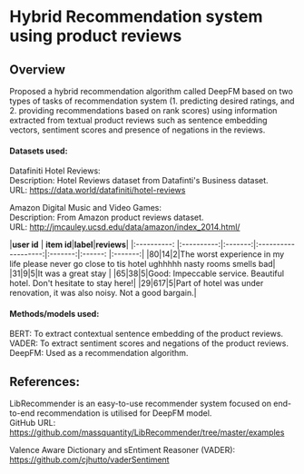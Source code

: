 # Hybrid Recommendation system using product reviews

## Overview
Proposed a hybrid recommendation algorithm  called DeepFM based on two types of tasks of recommendation system (1. predicting desired ratings, and 2. providing recommendations based on rank scores) using information extracted from textual product reviews such as sentence embedding vectors, sentiment scores and presence of negations in the reviews.

#### Datasets used: 

Datafiniti Hotel Reviews: <br />
Description: Hotel Reviews dataset from Datafinti's Business dataset. <br />
URL: https://data.world/datafiniti/hotel-reviews

Amazon Digital Music and Video Games: <br />
Description: From Amazon product reviews dataset. <br />
URL: http://jmcauley.ucsd.edu/data/amazon/index_2014.html/


|**user id** | **item id**|**label**|**reviews**|
|:----------: |:----------:|:-------:|:-------------------:|:-------:|:------: |:-------:|
|80|14|2|The worst experience in my life please never go close to tis hotel ughhhhh nasty rooms smells bad|
|31|9|5|It was a great stay |
|65|38|5|Good: Impeccable service. Beautiful hotel. Don't hesitate to stay here!|
|29|617|5|Part of hotel was under renovation, it was also noisy. Not a good bargain.|






#### Methods/models used: <br />
BERT: To extract contextual sentence embedding of the product reviews. <br />
VADER: To extract sentiment scores and negations of the product reviews. <br />
DeepFM: Used as a recommendation algorithm. <br />





## References:
LibRecommender is an easy-to-use recommender system focused on end-to-end recommendation is utilised for DeepFM model. <br />
GitHub URL: https://github.com/massquantity/LibRecommender/tree/master/examples

Valence Aware Dictionary and sEntiment Reasoner (VADER):
https://github.com/cjhutto/vaderSentiment
